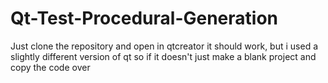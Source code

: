 # Qt-Test-Procedural-Generation

Just clone the repository and open in qtcreator
it should work, but i used a slightly different version of qt so if it doesn't just make a blank project and copy the code over
